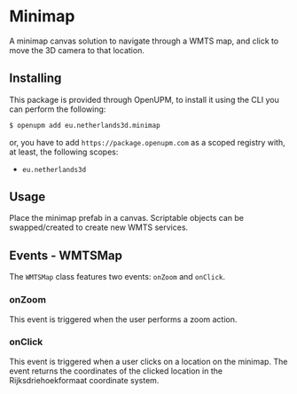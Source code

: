 # Minimap

A minimap canvas solution to navigate through a WMTS map, and click to move the 3D camera to that location.

## Installing

This package is provided through OpenUPM, to install it using the CLI you can perform the following:

```bash
$ openupm add eu.netherlands3d.minimap
```

or, you have to add `https://package.openupm.com` as a scoped registry with, at least, the following scopes:

- `eu.netherlands3d`

## Usage

Place the minimap prefab in a canvas.
Scriptable objects can be swapped/created to create new WMTS services.

## Events - WMTSMap

The `WMTSMap` class features two events: `onZoom` and `onClick`.

### onZoom

This event is triggered when the user performs a zoom action.

### onClick

This event is triggered when a user clicks on a location on the minimap. The event returns the coordinates of the
clicked location in the Rijksdriehoekformaat coordinate system.